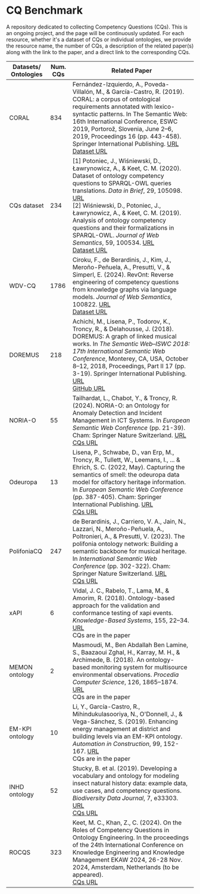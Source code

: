 # CQ Benchmark

A repository dedicated to collecting Competency Questions (CQs). This is an ongoing project, and the page will be continuously updated. For each resource, whether it's a dataset of CQs or individual ontologies, we provide the resource name, the number of CQs, a description of the related paper(s) along with the link to the paper, and a direct link to the corresponding CQs.

| Datasets/ Ontologies | Num. CQs | Related Paper |
|----------------------|----------|--------------------------------------------------------------------------------------------------------------------------------------------------------------------------------------------------------------------------------------------------------------------------------------------------|
| CORAL                | 834      | Fernández-Izquierdo, A., Poveda-Villalón, M., & García-Castro, R. (2019). CORAL: a corpus of ontological requirements annotated with lexico-syntactic patterns. In The Semantic Web: 16th International Conference, ESWC 2019, Portorož, Slovenia, June 2–6, 2019, Proceedings 16 (pp. 443-458). Springer International Publishing. [URL](https://link.springer.com/chapter/10.1007/978-3-030-21348-0_29) <br> [Dataset URL](https://zenodo.org/records/4432491) |
| CQs dataset          | 234      | [1] Potoniec, J., Wiśniewski, D., Ławrynowicz, A., & Keet, C. M. (2020). Dataset of ontology competency questions to SPARQL-OWL queries translations. *Data in Brief*, 29, 105098. [URL](https://www.sciencedirect.com/science/article/pii/S2352340919314544?via%3Dihub) <br> [2] Wiśniewski, D., Potoniec, J., Ławrynowicz, A., & Keet, C. M. (2019). Analysis of ontology competency questions and their formalizations in SPARQL-OWL. *Journal of Web Semantics*, 59, 100534. [URL](https://www.sciencedirect.com/science/article/pii/S1570826819300617) <br> [Dataset URL](https://github.com/CQ2SPARQLOWL/Dataset) |
| WDV-CQ               | 1786     | Ciroku, F., de Berardinis, J., Kim, J., Meroño-Peñuela, A., Presutti, V., & Simperl, E. (2024). RevOnt: Reverse engineering of competency questions from knowledge graphs via language models. *Journal of Web Semantics*, 100822. [URL](https://www.sciencedirect.com/science/article/pii/S1570826824000088#fn34) <br> [Dataset URL](https://zenodo.org/records/10370725) |
| DOREMUS              | 218      | Achichi, M., Lisena, P., Todorov, K., Troncy, R., & Delahousse, J. (2018). DOREMUS: A graph of linked musical works. In *The Semantic Web–ISWC 2018: 17th International Semantic Web Conference*, Monterey, CA, USA, October 8–12, 2018, Proceedings, Part II 17 (pp. 3-19). Springer International Publishing. [URL](https://link.springer.com/chapter/10.1007/978-3-030-00668-6_1) <br> [GitHub URL](https://github.com/DOREMUS-ANR/doremus-ontology) |
| NORIA-O              | 55       | Tailhardat, L., Chabot, Y., & Troncy, R. (2024). NORIA-O: an Ontology for Anomaly Detection and Incident Management in ICT Systems. In *European Semantic Web Conference* (pp. 21-39). Cham: Springer Nature Switzerland. [URL](https://dl.acm.org/doi/abs/10.1007/978-3-031-60635-9_2) <br> [CQs URL](https://github.com/Orange-OpenSource/noria-ontology/tree/master/cqs) |
| Odeuropa             | 13       | Lisena, P., Schwabe, D., van Erp, M., Troncy, R., Tullett, W., Leemans, I., ... & Ehrich, S. C. (2022, May). Capturing the semantics of smell: the odeuropa data model for olfactory heritage information. In *European Semantic Web Conference* (pp. 387-405). Cham: Springer International Publishing. [URL](https://link.springer.com/chapter/10.1007/978-3-030-00668-6_1) <br> [CQs URL](https://github.com/Odeuropa/ontology/tree/master/competency_questions) |
| PolifoniaCQ          | 247      | de Berardinis, J., Carriero, V. A., Jain, N., Lazzari, N., Meroño-Peñuela, A., Poltronieri, A., & Presutti, V. (2023). The polifonia ontology network: Building a semantic backbone for musical heritage. In *International Semantic Web Conference* (pp. 302-322). Cham: Springer Nature Switzerland. [URL](https://link.springer.com/chapter/10.1007/978-3-031-47243-5_17) <br> [CQs URL](https://github.com/polifonia-project/polifoniacq-dataset/tree/main/data) |
| xAPI                 | 6        | Vidal, J. C., Rabelo, T., Lama, M., & Amorim, R. (2018). Ontology-based approach for the validation and conformance testing of xapi events. *Knowledge-Based Systems*, 155, 22–34. [URL](https://www.sciencedirect.com/science/article/pii/S0950705118302065) <br> CQs are in the paper |
| MEMON ontology       | 2        | Masmoudi, M., Ben Abdallah Ben Lamine, S., Baazaoui Zghal, H., Karray, M. H., & Archimede, B. (2018). An ontology-based monitoring system for multisource environmental observations. *Procedia Computer Science*, 126, 1865–1874. [URL](https://www.sciencedirect.com/science/article/pii/S1877050918313541) <br> CQs are in the paper |
| EM-KPI ontology      | 10       | Li, Y., García-Castro, R., Mihindukulasooriya, N., O'Donnell, J., & Vega-Sánchez, S. (2019). Enhancing energy management at district and building levels via an EM-KPI ontology. *Automation in Construction*, 99, 152-167. [URL](https://www.sciencedirect.com/science/article/pii/S0926580517309494) <br> CQs are in the paper |
| INHD ontology        | 52       | Stucky, B. et al. (2019). Developing a vocabulary and ontology for modeling insect natural history data: example data, use cases, and competency questions. *Biodiversity Data Journal*, 7, e33303. [URL](https://bdj.pensoft.net/article/33303/element/5/4994468) <br> [CQs URL](https://gitlab.com/stuckyb/inhd_ontology/tree/master/example_data) |
| ROCQS                | 323      | Keet, M. C., Khan, Z., C. (2024). On the Roles of Competency Questions in Ontology Engineering. In the proceedings of the 24th International Conference on Knowledge Engineering and Knowledge Management EKAW 2024, 26-28 Nov. 2024, Amsterdam, Netherlands (to be appeared). <br> [CQs URL](http://www.meteck.org/files/ROCQS/ROCQS.htm) |
